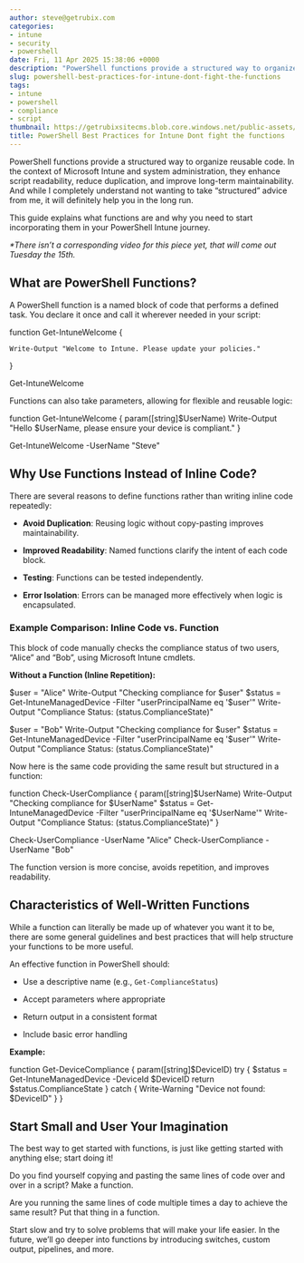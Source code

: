 ```yaml
---
author: steve@getrubix.com
categories:
- intune
- security
- powershell
date: Fri, 11 Apr 2025 15:38:06 +0000
description: "PowerShell functions provide a structured way to organize reusable code. In the context of Microsoft Intune and system administration, they enhance script readability, reduce duplication, and improve long-term maintainability. And while I completely understand not wanting to take “structured” advice from me, it will definitely help you."
slug: powershell-best-practices-for-intune-dont-fight-the-functions
tags:
- intune
- powershell
- compliance
- script
thumbnail: https://getrubixsitecms.blob.core.windows.net/public-assets/content/v1/logo512.png
title: PowerShell Best Practices for Intune Dont fight the functions
---
```


PowerShell functions provide a structured way to organize reusable code. In the context of Microsoft Intune and system administration, they enhance script readability, reduce duplication, and improve long-term maintainability. And while I completely understand not wanting to take “structured” advice from me, it will definitely help you in the long run.

This guide explains what functions are and why you need to start incorporating them in your PowerShell Intune journey.

_\*There isn’t a corresponding video for this piece yet, that will come out Tuesday the 15th._

What are PowerShell Functions?
------------------------------

A PowerShell function is a named block of code that performs a defined task. You declare it once and call it wherever needed in your script:

function Get-IntuneWelcome {

    Write-Output "Welcome to Intune. Please update your policies."

}

Get-IntuneWelcome

Functions can also take parameters, allowing for flexible and reusable logic:

function Get-IntuneWelcome {
    param(\[string\]$UserName)
    Write-Output "Hello $UserName, please ensure your device is compliant."
}

Get-IntuneWelcome -UserName "Steve"

Why Use Functions Instead of Inline Code?
-----------------------------------------

There are several reasons to define functions rather than writing inline code repeatedly:

-   **Avoid Duplication**: Reusing logic without copy-pasting improves maintainability.
    
-   **Improved Readability**: Named functions clarify the intent of each code block.
    
-   **Testing**: Functions can be tested independently.
    
-   **Error Isolation**: Errors can be managed more effectively when logic is encapsulated.
    

### Example Comparison: Inline Code vs. Function

This block of code manually checks the compliance status of two users, “Alice” and “Bob”, using Microsoft Intune cmdlets.

**Without a Function (Inline Repetition):**

$user = "Alice"
Write-Output "Checking compliance for $user"
$status = Get-IntuneManagedDevice -Filter "userPrincipalName eq '$user'"
Write-Output "Compliance Status: $($status.ComplianceState)"

$user = "Bob"
Write-Output "Checking compliance for $user"
$status = Get-IntuneManagedDevice -Filter "userPrincipalName eq '$user'"
Write-Output "Compliance Status: $($status.ComplianceState)"

Now here is the same code providing the same result but structured in a function:

function Check-UserCompliance {
    param(\[string\]$UserName)
    Write-Output "Checking compliance for $UserName"
    $status = Get-IntuneManagedDevice -Filter "userPrincipalName eq '$UserName'"
    Write-Output "Compliance Status: $($status.ComplianceState)"
}

Check-UserCompliance -UserName "Alice"
Check-UserCompliance -UserName "Bob"

The function version is more concise, avoids repetition, and improves readability.

Characteristics of Well-Written Functions
-----------------------------------------

While a function can literally be made up of whatever you want it to be, there are some general guidelines and best practices that will help structure your functions to be more useful.

An effective function in PowerShell should:

-   Use a descriptive name (e.g., `Get-ComplianceStatus`)
    
-   Accept parameters where appropriate
    
-   Return output in a consistent format
    
-   Include basic error handling
    

**Example:**

function Get-DeviceCompliance {
    param(\[string\]$DeviceID)
    try {
        $status = Get-IntuneManagedDevice -DeviceId $DeviceID
        return $status.ComplianceState
    } catch {
        Write-Warning "Device not found: $DeviceID"
    }
}

Start Small and User Your Imagination
-------------------------------------

The best way to get started with functions, is just like getting started with anything else; start doing it!

Do you find yourself copying and pasting the same lines of code over and over in a script? Make a function.

Are you running the same lines of code multiple times a day to achieve the same result? Put that thing in a function.

Start slow and try to solve problems that will make your life easier. In the future, we’ll go deeper into functions by introducing switches, custom output, pipelines, and more.